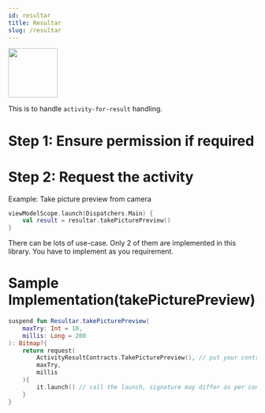```yaml
---
id: resultar
title: Resultar
slug: /resultar
---
```


<img src="/img/resultar.png" width="100px"></img>

This is to handle `activity-for-result` handling.

# Step 1: Ensure permission if required

# Step 2: Request the activity

Example: Take picture preview from camera

```kotlin
viewModelScope.launch(Dispatchers.Main) {
    val result = resultar.takePicturePreview()
}
```

There can be lots of use-case. Only 2 of them are implemented in this library. You have to implement as you requirement.

# Sample Implementation(takePicturePreview)

```kotlin
suspend fun Resultar.takePicturePreview(
    maxTry: Int = 10,
    millis: Long = 200
): Bitmap?{
    return request(
        ActivityResultContracts.TakePicturePreview(), // put your contract
        maxTry,
        millis
    ){
        it.launch() // call the launch, signature may differ as per contract
    }
}
```